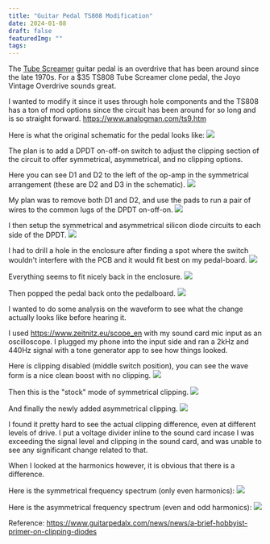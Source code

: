 ```yaml
---
title: "Guitar Pedal TS808 Modification"
date: 2024-01-08
draft: false
featuredImg: ""
tags:
---
```


The [Tube Screamer](https://en.wikipedia.org/wiki/Ibanez_Tube_Screamer) guitar pedal is an overdrive that has been around since the late 1970s. For a $35 TS808 Tube Screamer clone pedal, the Joyo Vintage Overdrive sounds great.

I wanted to modify it since it uses through hole components and the TS808 has a ton of mod options since the circuit has been around for so long and is so straight forward. https://www.analogman.com/ts9.htm

Here is what the original schematic for the pedal looks like:
![](JoyoVintageOverdrive.png)

The plan is to add a DPDT on-off-on switch to adjust the clipping section of the circuit to offer symmetrical, asymmetrical, and no clipping options.

Here you can see D1 and D2 to the left of the op-amp in the symmetrical arrangement (these are D2 and D3 in the schematic).
![](orig.jpg)

My plan was to remove both D1 and D2, and use the pads to run a pair of wires to the common lugs of the DPDT on-off-on.
![](wires.jpg)

I then setup the symmetrical and asymmetrical silicon diode circuits to each side of the DPDT.
![](diodes.jpg)

I had to drill a hole in the enclosure after finding a spot where the switch wouldn't interfere with the PCB and it would fit best on my pedal-board.
![](hole.jpg)

Everything seems to fit nicely back in the enclosure.
![](switch.jpg)

Then popped the pedal back onto the pedalboard.
![](on-the-board.jpg)

I wanted to do some analysis on the waveform to see what the change actually looks like before hearing it.

I used https://www.zeitnitz.eu/scope_en with my sound card mic input as an oscilloscope. I plugged my phone into the input side and ran a 2kHz and 440Hz signal with a tone generator app to see how things looked.

Here is clipping disabled (middle switch position), you can see the wave form is a nice clean boost with no clipping.
![](no-clip.png)

Then this is the "stock" mode of symmetrical clipping.
![](sym-clip.png)

And finally the newly added asymmetrical clipping.
![](asym-clip.png)

I found it pretty hard to see the actual clipping difference, even at different levels of drive. I put a voltage divider inline to the sound card incase I was exceeding the signal level and clipping in the sound card, and was unable to see any significant change related to that.

When I looked at the harmonics however, it is obvious that there is a difference.

Here is the symmetrical frequency spectrum (only even harmonics):
![](sym-freq.png)

Here is the asymmetrical frequency spectrum (even and odd harmonics):
![](asym-freq.png)

Reference:
https://www.guitarpedalx.com/news/news/a-brief-hobbyist-primer-on-clipping-diodes
